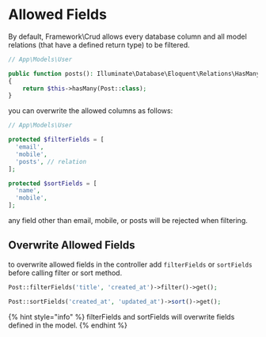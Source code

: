 # Allowed Fields

By default, Framework\Crud allows every database column and all model relations (that have a defined return type) to be filtered.

```php
// App\Models\User

public function posts(): Illuminate\Database\Eloquent\Relations\HasMany // This is mandatory
{
    return $this->hasMany(Post::class);
}
```

you can overwrite the allowed columns as follows:

```php
// App\Models\User

protected $filterFields = [
  'email',
  'mobile',
  'posts', // relation
];

protected $sortFields = [
  'name',
  'mobile',
];
```

any field other than email, mobile, or posts will be rejected when filtering.

## Overwrite Allowed Fields

to overwrite allowed fields in the controller add `filterFields` or `sortFields` before calling filter or sort method.

```php
Post::filterFields('title', 'created_at')->filter()->get();

Post::sortFields('created_at', 'updated_at')->sort()->get();
```

{% hint style="info" %} filterFields and sortFields will overwrite fields defined in the model. {% endhint %}
